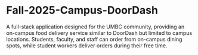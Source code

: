 # Fall-2025-Campus-DoorDash
A full-stack application designed for the UMBC community, providing an on-campus food delivery service similar to DoorDash but limited to campus locations. Students, faculty, and staff can order from on-campus dining spots, while student workers deliver orders during their free time.
